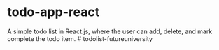 # todo-app-react
A simple todo list in React.js, where the user can add, delete, and mark complete the todo item.
#   t o d o l i s t - f u t u r e u n i v e r s i t y  
 